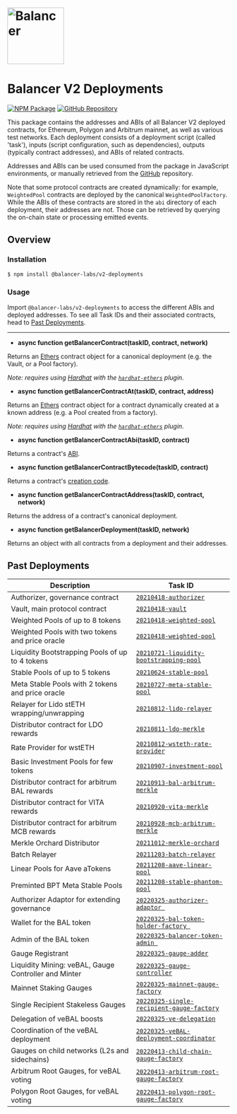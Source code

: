 # <img src="../../logo.svg" alt="Balancer" height="128px">

# Balancer V2 Deployments

[![NPM Package](https://img.shields.io/npm/v/@balancer-labs/v2-deployments.svg)](https://www.npmjs.org/package/@balancer-labs/v2-deployments)
[![GitHub Repository](https://img.shields.io/badge/github-deployments-lightgrey?logo=github)](https://github.com/balancer-labs/balancer-v2-monorepo/tree/deployments-latest/pkg/deployments)

This package contains the addresses and ABIs of all Balancer V2 deployed contracts, for Ethereum, Polygon and Arbitrum mainnet, as well as various test networks. Each deployment consists of a deployment script (called 'task'), inputs (script configuration, such as dependencies), outputs (typically contract addresses), and ABIs of related contracts.

Addresses and ABIs can be used consumed from the package in JavaScript environments, or manually retrieved from the [GitHub](https://github.com/balancer-labs/balancer-v2-monorepo/tree/deployments-latest/pkg/deployments) repository.

Note that some protocol contracts are created dynamically: for example, `WeightedPool` contracts are deployed by the canonical `WeightedPoolFactory`. While the ABIs of these contracts are stored in the `abi` directory of each deployment, their addresses are not. Those can be retrieved by querying the on-chain state or processing emitted events.

## Overview

### Installation

```console
$ npm install @balancer-labs/v2-deployments
```

### Usage

Import `@balancer-labs/v2-deployments` to access the different ABIs and deployed addresses. To see all Task IDs and their associated contracts, head to [Past Deployments](#past-deployments).

---

- **async function getBalancerContract(taskID, contract, network)**

Returns an [Ethers](https://docs.ethers.io/v5/) contract object for a canonical deployment (e.g. the Vault, or a Pool factory).

_Note: requires using [Hardhat](https://hardhat.org/) with the [`hardhat-ethers`](https://hardhat.org/plugins/nomiclabs-hardhat-ethers.html) plugin._

- **async function getBalancerContractAt(taskID, contract, address)**

Returns an [Ethers](https://docs.ethers.io/v5/) contract object for a contract dynamically created at a known address (e.g. a Pool created from a factory).

_Note: requires using [Hardhat](https://hardhat.org/) with the [`hardhat-ethers`](https://hardhat.org/plugins/nomiclabs-hardhat-ethers.html) plugin._

- **async function getBalancerContractAbi(taskID, contract)**

Returns a contract's [ABI](https://docs.soliditylang.org/en/latest/abi-spec.html).

- **async function getBalancerContractBytecode(taskID, contract)**

Returns a contract's [creation code](https://docs.soliditylang.org/en/latest/contracts.html#creating-contracts).

- **async function getBalancerContractAddress(taskID, contract, network)**

Returns the address of a contract's canonical deployment.

- **async function getBalancerDeployment(taskID, network)**

Returns an object with all contracts from a deployment and their addresses.

## Past Deployments

| Description                                          | Task ID                                                                                      |
| ---------------------------------------------------- | -------------------------------------------------------------------------------------------- |
| Authorizer, governance contract                      | [`20210418-authorizer`](./tasks/20210418-authorizer)                                         |
| Vault, main protocol contract                        | [`20210418-vault`](./tasks/20210418-vault)                                                   |
| Weighted Pools of up to 8 tokens                     | [`20210418-weighted-pool`](./tasks/20210418-weighted-pool)                                   |
| Weighted Pools with two tokens and price oracle      | [`20210418-weighted-pool`](./tasks/20210418-weighted-pool)                                   |
| Liquidity Bootstrapping Pools of up to 4 tokens      | [`20210721-liquidity-bootstrapping-pool`](./tasks/20210721-liquidity-bootstrapping-pool)     |
| Stable Pools of up to 5 tokens                       | [`20210624-stable-pool`](./tasks/20210624-stable-pool)                                       |
| Meta Stable Pools with 2 tokens and price oracle     | [`20210727-meta-stable-pool`](./tasks/20210727-meta-stable-pool)                             |
| Relayer for Lido stETH wrapping/unwrapping           | [`20210812-lido-relayer`](./tasks/20210812-lido-relayer)                                     |
| Distributor contract for LDO rewards                 | [`20210811-ldo-merkle`](./tasks/20210811-ldo-merkle)                                         |
| Rate Provider for wstETH                             | [`20210812-wsteth-rate-provider`](./tasks/20210812-wsteth-rate-provider)                     |
| Basic Investment Pools for few tokens                | [`20210907-investment-pool`](./tasks/20210907-investment-pool)                               |
| Distributor contract for arbitrum BAL rewards        | [`20210913-bal-arbitrum-merkle`](./tasks/20210913-bal-arbitrum-merkle)                       |
| Distributor contract for VITA rewards                | [`20210920-vita-merkle`](./tasks/20210920-vita-merkle)                                       |
| Distributor contract for arbitrum MCB rewards        | [`20210928-mcb-arbitrum-merkle`](./tasks/20210928-mcb-arbitrum-merkle)                       |
| Merkle Orchard Distributor                           | [`20211012-merkle-orchard`](./tasks/20211012-merkle-orchard)                                 |
| Batch Relayer                                        | [`20211203-batch-relayer`](./tasks/20211203-batch-relayer)                                   |
| Linear Pools for Aave aTokens                        | [`20211208-aave-linear-pool`](./tasks/20211208-aave-linear-pool)                             |
| Preminted BPT Meta Stable Pools                      | [`20211208-stable-phantom-pool`](./tasks/20211208-stable-phantom-pool)                       |
| Authorizer Adaptor for extending governance          | [`20220325-authorizer-adaptor `](./tasks/20220325-authorizer-adaptor)                        |
| Wallet for the BAL token                             | [`20220325-bal-token-holder-factory `](./tasks/20220325-bal-token-holder-factory)            |
| Admin of the BAL token                               | [`20220325-balancer-token-admin `](./tasks/20220325-balancer-token-admin)                    |
| Gauge Registrant                                     | [`20220325-gauge-adder`](./tasks/20220325-gauge-adder)                                       |
| Liquidity Mining: veBAL, Gauge Controller and Minter | [`20220325-gauge-controller`](./tasks/20220325-gauge-controller)                             |
| Mainnet Staking Gauges                               | [`20220325-mainnet-gauge-factory`](./tasks/20220325-mainnet-gauge-factory)                   |
| Single Recipient Stakeless Gauges                    | [`20220325-single-recipient-gauge-factory`](./tasks/20220325-single-recipient-gauge-factory) |
| Delegation of veBAL boosts                           | [`20220325-ve-delegation`](./tasks/20220325-ve-delegation)                                   |
| Coordination of the veBAL deployment                 | [`20220325-veBAL-deployment-coordinator`](./tasks/20220325-veBAL-deployment-coordinator)     |
| Gauges on child networks (L2s and sidechains)        | [`20220413-child-chain-gauge-factory`](./tasks/20220413-child-chain-gauge-factory)           |
| Arbitrum Root Gauges, for veBAL voting               | [`20220413-arbitrum-root-gauge-factory`](./tasks/20220413-arbitrum-root-gauge-factory)       |
| Polygon Root Gauges, for veBAL voting                | [`20220413-polygon-root-gauge-factory`](./tasks/20220413-polygon-root-gauge-factory)         |
